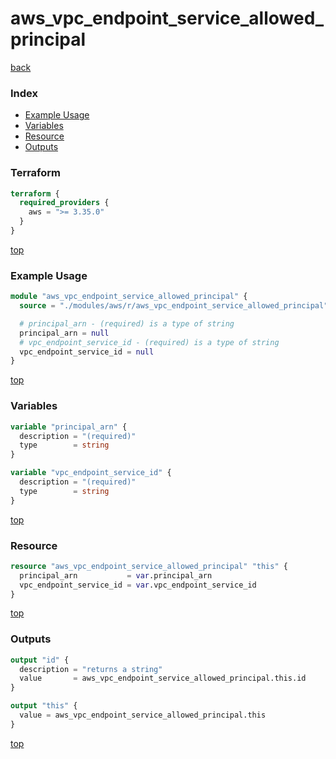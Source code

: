 # aws_vpc_endpoint_service_allowed_principal

[back](../aws.md)

### Index

- [Example Usage](#example-usage)
- [Variables](#variables)
- [Resource](#resource)
- [Outputs](#outputs)

### Terraform

```terraform
terraform {
  required_providers {
    aws = ">= 3.35.0"
  }
}
```

[top](#index)

### Example Usage

```terraform
module "aws_vpc_endpoint_service_allowed_principal" {
  source = "./modules/aws/r/aws_vpc_endpoint_service_allowed_principal"

  # principal_arn - (required) is a type of string
  principal_arn = null
  # vpc_endpoint_service_id - (required) is a type of string
  vpc_endpoint_service_id = null
}
```

[top](#index)

### Variables

```terraform
variable "principal_arn" {
  description = "(required)"
  type        = string
}

variable "vpc_endpoint_service_id" {
  description = "(required)"
  type        = string
}
```

[top](#index)

### Resource

```terraform
resource "aws_vpc_endpoint_service_allowed_principal" "this" {
  principal_arn           = var.principal_arn
  vpc_endpoint_service_id = var.vpc_endpoint_service_id
}
```

[top](#index)

### Outputs

```terraform
output "id" {
  description = "returns a string"
  value       = aws_vpc_endpoint_service_allowed_principal.this.id
}

output "this" {
  value = aws_vpc_endpoint_service_allowed_principal.this
}
```

[top](#index)